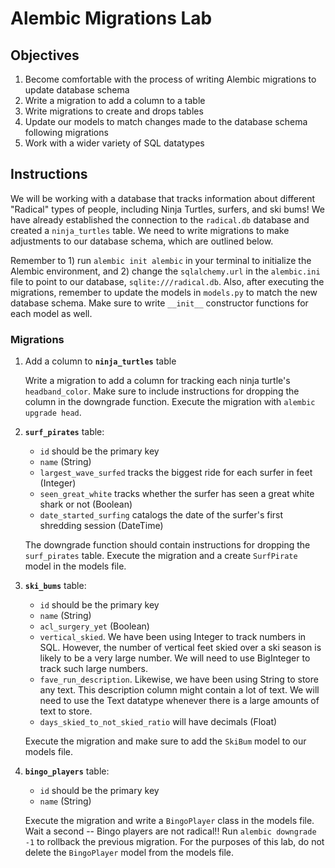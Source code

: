
# Alembic Migrations Lab

## Objectives

1.  Become comfortable with the process of writing Alembic migrations to update database schema
2.  Write a migration to add a column to a table
3.  Write migrations to create and drops tables
4.  Update our models to match changes made to the database schema following migrations
5.  Work with a wider variety of SQL datatypes

## Instructions

We will be working with a database that tracks information about different "Radical" types of people, including Ninja Turtles, surfers, and ski bums!  We have already established the connection to the `radical.db` database and created a `ninja_turtles` table.  We need to write migrations to make adjustments to our database schema, which are outlined below.

Remember to 1) run `alembic init alembic` in your terminal to initialize the Alembic environment, and 2) change the `sqlalchemy.url` in the `alembic.ini` file to point to our database, `sqlite:///radical.db`.  Also, after executing the migrations, remember to update the models in `models.py` to match the new database schema.  Make sure to write `__init__` constructor functions for each model as well.

### Migrations

1.  Add a column to **`ninja_turtles`** table

    Write a migration to add a column for tracking each ninja turtle's `headband_color`.  Make sure to include instructions for dropping the column in the downgrade function.  Execute the migration with `alembic upgrade head`.
    
2.  **`surf_pirates`** table:
    - `id` should be the primary key
    - `name` (String)
    - `largest_wave_surfed` tracks the biggest ride for each surfer in feet (Integer)
    - `seen_great_white` tracks whether the surfer has seen a great white shark or not (Boolean)
    - `date_started_surfing` catalogs the date of the surfer's first shredding session (DateTime)
    
    The downgrade function should contain instructions for dropping the `surf_pirates` table.  Execute the migration and a create `SurfPirate` model in the models file.

3.  **`ski_bums`** table:
    - `id` should be the primary key
    - `name` (String)
    - `acl_surgery_yet` (Boolean)
    - `vertical_skied`.  We have been using Integer to track numbers in SQL.  However, the number of vertical feet skied over a ski season is likely to be a very large number.  We will need to use BigInteger to track such large numbers.
    - `fave_run_description`.  Likewise, we have been using String to store any text.  This description column might contain a lot of text.  We will need to use the Text datatype whenever there is a large amounts of text to store.
    - `days_skied_to_not_skied_ratio` will have decimals (Float)
    
    Execute the migration and make sure to add the `SkiBum` model to our models file.

4.  **`bingo_players`** table:
    - `id` should be the primary key
    - `name` (String)
  
    Execute the migration and write a `BingoPlayer` class in the models file.  Wait a second -- Bingo players are not radical!!  Run `alembic downgrade -1` to rollback the previous migration.  For the purposes of this lab, do not delete the `BingoPlayer` model from the models file.
